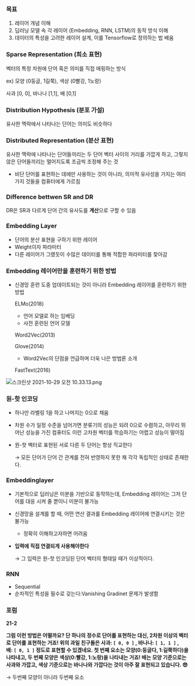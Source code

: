 ### 목표

1. 레이어 개념 이해
2. 딥러닝 모델 속 각 레이어 (Embedding, RNN, LSTM)의 동작 방식 이해
3. 데이터의 특성을 고려한 레이어 설계, 이를 Tensorflow로 정의하는 법 배움

### Sparse Representation (희소 표현)

벡터의 특정 차원에 단어 혹은 의미를 직접 매핑하는 방식

ex) 모양 (0둥글, 1길쭉), 색상 (0빨강, 1노랑)

사과 [0, 0], 바나나 [1,1], 배 [0,1]

### Distribution Hypothesis (분포 가설)

유사한 맥락에서 나타나는 단어는 의미도 비슷하다

### Distributed Representation (분산 표현)

유사한 맥락에 나타나는 단어들끼리는 두 단어 벡터 사이의 거리를 가깝게 하고, 그렇지 않은 단어들끼리는 멀어지도록 조금씩 조정해 주는 것

- 비단 단어를 표현하는 데에만 사용하는 것이 아니라, 의미적 유사성을 가지는 여러가지 것들을 컴퓨터에게 가르침

### Difference bettwen SR and DR

DR은 SR과 다르게 단어 간의 유사도를 **계산**으로 구할 수 있음

### Embedding Layer

- 단어의 분산 표현을 구하기 위한 레이어
- Weight이자 파라미터
- 다른 레이어가 그랬듯이 수많은 데이터를 통해 적합한 파라미터를 찾아감

### Embedding 레이어만을 훈련하기 위한 방법

- 신경망 훈련 도중 업데이트되는 것이 아니라 Embedding 레이어를 훈련하기 위한 방법
    
    ELMo(2018)
    
    - 언어 모델로 하는 임베딩
    - 사전 훈련된 언어 모델
    
    Word2Vec(2013)
    
    Glove(2014)
    
    - Word2Vec의 단점을 언급하며 더욱 나은 방법론 소개
    
    FastText(2016)
    

![스크린샷 2021-10-29 오전 10.33.13.png](https://s3-us-west-2.amazonaws.com/secure.notion-static.com/2da8b233-30b7-4d9b-b5ee-c93f2fa763fb/스크린샷_2021-10-29_오전_10.33.13.png)

### 원-핫 인코딩

- 하나만 라벨링 1을 하고 나머지는 0으로 채움
- 차원 수가 일정 수준을 넘어가면 분류기의 성능은 되려 0으로 수렴하고, 아무리 뛰어난 성능을 가진 컴퓨터도 이런 고차원 벡터를 학습하기는 어렵고 성능이 떨어짐
- 원-핫 벡터로 표현된 서로 다른 두 단어는 항상 직교한다
    
    → 모든 단어가 단어 간 관계를 전혀 반영하지 못한 채 각각 독립적인 상태로 존재한다.
    

### Embeddinglayer

- 기본적으로 딥러닝은 미분을 기반으로 동작하는데, Embedding 레이어는 그저 단어를 대응 시켜 줄 뿐이니 미분이 불가능
- 신경망을 설계를 할 때, 어떤 연산 결과를 Embedding 레이어에 연결시키는 것은 불가능
    - 정확히 이해하고자하면 어려움
- **입력에 직접 연결되게 사용해야한다**
    
    → 그 입력은 원-핫 인코딩된 단어 벡터의 형태일 때가 이상적이다.
    

### RNN

- Sequential
- 순차적인 특성을 필수로 갖는다:Vanishing Gradinet 문제가 발생함

### 포럼

**21-2**

**그럼 이런 방법은 어떨까요? 단 하나의 정수로 단어를 표현하는 대신, 2차원 이상의 벡터로 단어를 표현하는 거죠! 위의 과일 친구들은 사과: `[ 0, 0 ]` , 바나나: `[ 1, 1 ]` , 배: `[ 0, 1 ]` 정도로 표현할 수 있겠네요. 첫 번째 요소는 모양(0:둥글다, 1:길쭉하다)을 나타내고, 두 번째 모양은 색상(0:빨강, 1:노랑)을 나타내는 거죠! 배는 모양 기준으로는 사과와 가깝고, 색상 기준으로는 바나나와 가깝다는 것이 아주 잘 표현되고 있습니다. 😎**

→ 두번째 모양이 아니라 두번째 요소
